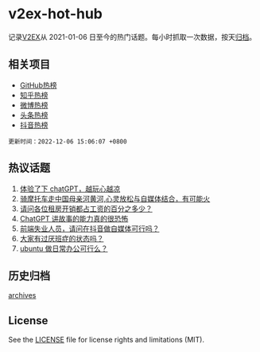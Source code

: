 # v2ex-hot-hub

 记录[V2EX](https://www.v2ex.com/)从 2021-01-06 日至今的热门话题。每小时抓取一次数据，按天[归档](archives)。
 
 ## 相关项目

- [GitHub热榜](https://github.com/snaildev/github-hot-hub)
- [知乎热榜](https://github.com/snaildev/zhihu-hot-hub)
- [微博热榜](https://github.com/snaildev/weibo-hot-hub)
- [头条热榜](https://github.com/snaildev/toutiao-hot-hub)
- [抖音热榜](https://github.com/snaildev/douyin-hot-hub)


 `更新时间：2022-12-06 15:06:07 +0800`

## 热议话题

1. [体验了下 chatGPT，越玩心越凉](https://www.v2ex.com/t/900396)
1. [骑摩托车走中国母亲河黄河,心灵放松与自媒体结合，有可能火](https://www.v2ex.com/t/900388)
1. [请问各位租房开销都占工资的百分之多少？](https://www.v2ex.com/t/900458)
1. [ChatGPT 讲故事的能力真的很恐怖](https://www.v2ex.com/t/900264)
1. [前端失业人员，请问在抖音做自媒体可行吗？](https://www.v2ex.com/t/900270)
1. [大家有过厌班症的状态吗？](https://www.v2ex.com/t/900273)
1. [ubuntu 做日常办公可行么？](https://www.v2ex.com/t/900318)

## 历史归档

[archives](archives)

## License

See the [LICENSE](LICENSE) file for license rights and limitations (MIT).
